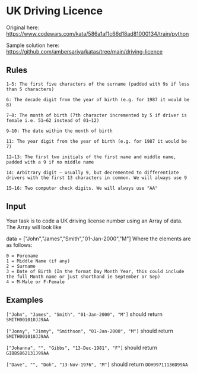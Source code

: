 # UK Driving Licence

Original here: https://www.codewars.com/kata/586a1af1c66d18ad81000134/train/python

Sample solution here: https://github.com/ambersariya/katas/tree/main/driving-licence

## Rules
```
1–5: The first five characters of the surname (padded with 9s if less than 5 characters)

6: The decade digit from the year of birth (e.g. for 1987 it would be 8)

7–8: The month of birth (7th character incremented by 5 if driver is female i.e. 51–62 instead of 01–12)

9–10: The date within the month of birth

11: The year digit from the year of birth (e.g. for 1987 it would be 7)

12–13: The first two initials of the first name and middle name, padded with a 9 if no middle name

14: Arbitrary digit – usually 9, but decremented to differentiate drivers with the first 13 characters in common. We will always use 9

15–16: Two computer check digits. We will always use "AA"
```
## Input

Your task is to code a UK driving license number using an Array of data. The Array will look like

data = ["John","James","Smith","01-Jan-2000","M"]
Where the elements are as follows:

```
0 = Forename
1 = Middle Name (if any)
2 = Surname
3 = Date of Birth (In the format Day Month Year, this could include the full Month name or just shorthand ie September or Sep)
4 = M-Male or F-Female
```

## Examples
`["John", "James", "Smith", "01-Jan-2000", "M"]` should return `SMITH001010JJ9AA`

`["Jonny", "Jimmy", "Smithson", "01-Jan-2000", "M"]` should return `SMITH001010JJ9AA`
    
`["Johanna", "", "Gibbs", "13-Dec-1981", "F"]` should return `GIBBS862131J99AA`

`["Dave", "", "Doh", "13-Nov-1976", "M"]` should return `DOH99711136D99AA`